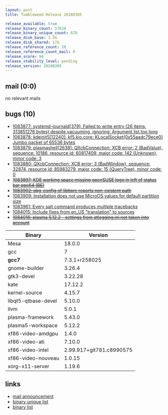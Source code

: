 ```yaml
---
layout: post
title: Tumbleweed Release 20180305

release_available: true
release_binary_count: 57628
release_binary_unique_count: 678
release_disk_base: 1.5G
release_disk_shared: 17G
release_reference_count: 10
release_reference_count_mail: 0
release_score: 94
release_stability_level: pending
release_version: 20180305
---
```


## mail (0:0)

no relevant mails

## bugs (10)

<!--more-->

- [1083877: systemd-journald[379]: Failed to write entry (26 items, 313851276 bytes) despite vacuuming, ignoring: Argument list too long](https://bugzilla.opensuse.org/show_bug.cgi?id=1083877)
- [1083878: kdeinit5[12240]: kf5.kio.core: KLocalSocket(0x55aadc79ece0) Jumbo packet of 65536 bytes](https://bugzilla.opensuse.org/show_bug.cgi?id=1083878)
- [1083879: plasmashell[2638]: QXcbConnection: XCB error: 2 (BadValue), sequence: 10186, resource id: 60817409, major code: 142 (Unknown), minor code: 3](https://bugzilla.opensuse.org/show_bug.cgi?id=1083879)
- [1083880: QXcbConnection: XCB error: 3 (BadWindow), sequence: 32874, resource id: 85983279, major code: 15 (QueryTree), minor code: 0](https://bugzilla.opensuse.org/show_bug.cgi?id=1083880)
- ~~[1083897: KDE working space missing openSUSE logo in left of status bar ppc64 (BE)](https://bugzilla.opensuse.org/show_bug.cgi?id=1083897)~~
- ~~[1083902: pkg-config of libtiprc reports non-existent path](https://bugzilla.opensuse.org/show_bug.cgi?id=1083902)~~
- [1083909: Installation does not use MicroOS values for default partition size](https://bugzilla.opensuse.org/show_bug.cgi?id=1083909)
- [1083961: Every salt command produces multiple tracebacks](https://bugzilla.opensuse.org/show_bug.cgi?id=1083961)
- [1084015: Include fixes from en_US "translation" to sources](https://bugzilla.opensuse.org/show_bug.cgi?id=1084015)
- ~~[1084016: plasma 5.12.2 - settings from qtlogging.ini not taken into account](https://bugzilla.opensuse.org/show_bug.cgi?id=1084016)~~

Binary | Version
--- | ---
Mesa | 18.0.0
gcc | 7
**gcc7** | 7.3.1+r258025
gnome-builder | 3.26.4
gtk3-devel | 3.22.28
kate | 17.12.2
kernel-source | 4.15.7
libqt5-qtbase-devel | 5.10.0
llvm | 5.0.1
plasma-framework | 5.43.0
plasma5-workspace | 5.12.2
xf86-video-amdgpu | 1.4.0
xf86-video-ati | 7.10.0
xf86-video-intel | 2.99.917+git781.c8990575
xf86-video-nouveau | 1.0.15
xorg-x11-server | 1.19.6

## links

- [mail announcement](https://lists.opensuse.org/opensuse-factory/2018-03/msg00095.html)
- [binary unique list](http://download.tumbleweed.boombatower.com/20180305/rpm.unique.list)
- [binary list](http://download.tumbleweed.boombatower.com/20180305/rpm.list)
